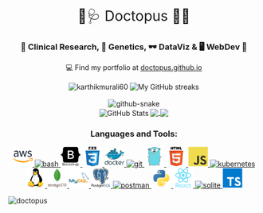 <h1 style="font-weight:normal" align="center">
  &nbsp;🥼🩺 Doctopus 🐙🦑&nbsp;
</h1>

<h3 align="center">
 🧪 Clinical Research, 🧬 Genetics, 🕶️ DataViz & 🖥️ WebDev 🪭
</h3>
<div align="center">

<!-- Portfolio -->
💻 Find my portfolio at [doctopus.github.io](https://doctopus.github.io)
<!-- Top Languages -->
<img align="center" src="https://github-readme-stats.vercel.app/api/top-langs?username=doctopus&show_icons=true&locale=en&layout=compact" alt="karthikmurali60" />
<!-- Streaks -->
<img align="center" src="https://github-readme-streak-stats.herokuapp.com?user=doctopus&theme=light&hide_border=true&date_format=M%20j%5B%2C%20Y%5D" alt="My GitHub streaks" />  
<br>
<!-- Snake GIF -->
<br>
<picture>
  <source media="(prefers-color-scheme: dark)" srcset="https://github.com/doctopus/doctopus/blob/output/github-contribution-grid-snake-dark.svg" />
  <source media="(prefers-color-scheme: light)" srcset="https://github.com/doctopus/doctopus/blob/output/github-contribution-grid-snake.svg" />
  <img alt="github-snake" src="github-snake.svg" />
</picture> 
<br>
<!-- Stats -->
<img align="center" src="https://github-readme-stats.vercel.app/api?username=doctopus&theme=light&hide=prs&show_icons=true&hide_border=true" alt="GitHub Stats" />


<!-- Important Repos -->
<a href="https://github.com/doctopus/ctDNA-Dataviz">
  <img align="center" src="https://github-readme-stats.vercel.app/api/pin/?username=doctopus&repo=ctDNA-Dataviz&theme=light&show_owner=TRUE" />
</a>

<a href="https://github.com/doctopus/NGS-Report-Extractor">
  <img align="center" src="https://github-readme-stats.vercel.app/api/pin/?username=doctopus&repo=NGS-Report-Extractor&theme=light&show_owner=TRUE" />
</a>

<!-- Languages and Tools -->
<h3 align="center">Languages and Tools:</h3>
<p align="center">
<a href="https://aws.amazon.com" target="_blank" rel="noreferrer"> <img src="https://raw.githubusercontent.com/devicons/devicon/master/icons/amazonwebservices/amazonwebservices-original-wordmark.svg" alt="aws" width="40" height="40"/> </a> 
<a href="https://www.gnu.org/software/bash/" target="_blank" rel="noreferrer"> <img src="https://www.vectorlogo.zone/logos/gnu_bash/gnu_bash-icon.svg" alt="bash" width="40" height="40"/> </a> 
<a href="https://getbootstrap.com" target="_blank" rel="noreferrer"> <img src="https://raw.githubusercontent.com/devicons/devicon/master/icons/bootstrap/bootstrap-plain-wordmark.svg" alt="bootstrap" width="40" height="40"/> </a> 
<a href="https://www.w3schools.com/css/" target="_blank" rel="noreferrer"> <img src="https://raw.githubusercontent.com/devicons/devicon/master/icons/css3/css3-original-wordmark.svg" alt="css3" width="40" height="40"/> </a> 
<a href="https://www.docker.com/" target="_blank" rel="noreferrer"> <img src="https://raw.githubusercontent.com/devicons/devicon/master/icons/docker/docker-original-wordmark.svg" alt="docker" width="40" height="40"/> </a>  
<a href="https://git-scm.com/" target="_blank" rel="noreferrer"> <img src="https://www.vectorlogo.zone/logos/git-scm/git-scm-icon.svg" alt="git" width="40" height="40"/> </a> 
<a href="https://golang.org" target="_blank" rel="noreferrer"> <img src="https://raw.githubusercontent.com/devicons/devicon/master/icons/go/go-original.svg" alt="go" width="40" height="40"/> </a> 
<a href="https://www.w3.org/html/" target="_blank" rel="noreferrer"> <img src="https://raw.githubusercontent.com/devicons/devicon/master/icons/html5/html5-original-wordmark.svg" alt="html5" width="40" height="40"/> </a> 
<a href="https://developer.mozilla.org/en-US/docs/Web/JavaScript" target="_blank" rel="noreferrer"> <img src="https://raw.githubusercontent.com/devicons/devicon/master/icons/javascript/javascript-original.svg" alt="javascript" width="40" height="40"/> </a>  
<a href="https://kubernetes.io" target="_blank" rel="noreferrer"> <img src="https://www.vectorlogo.zone/logos/kubernetes/kubernetes-icon.svg" alt="kubernetes" width="40" height="40"/> </a> 
<a href="https://www.linux.org/" target="_blank" rel="noreferrer"> <img src="https://raw.githubusercontent.com/devicons/devicon/master/icons/linux/linux-original.svg" alt="linux" width="40" height="40"/> </a> 
<a href="https://www.mongodb.com/" target="_blank" rel="noreferrer"> <img src="https://raw.githubusercontent.com/devicons/devicon/master/icons/mongodb/mongodb-original-wordmark.svg" alt="mongodb" width="40" height="40"/> </a> 
<a href="https://www.mysql.com/" target="_blank" rel="noreferrer"> <img src="https://raw.githubusercontent.com/devicons/devicon/master/icons/mysql/mysql-original-wordmark.svg" alt="mysql" width="40" height="40"/> </a> 
<a href="https://www.postgresql.org" target="_blank" rel="noreferrer"> <img src="https://raw.githubusercontent.com/devicons/devicon/master/icons/postgresql/postgresql-original-wordmark.svg" alt="postgresql" width="40" height="40"/> </a> 
<a href="https://postman.com" target="_blank" rel="noreferrer"> <img src="https://www.vectorlogo.zone/logos/getpostman/getpostman-icon.svg" alt="postman" width="40" height="40"/> </a> 
<a href="https://www.python.org" target="_blank" rel="noreferrer"> <img src="https://raw.githubusercontent.com/devicons/devicon/master/icons/python/python-original.svg" alt="python" width="40" height="40"/> </a> 
<a href="https://reactjs.org/" target="_blank" rel="noreferrer"> <img src="https://raw.githubusercontent.com/devicons/devicon/master/icons/react/react-original-wordmark.svg" alt="react" width="40" height="40"/> </a>  
<a href="https://www.sqlite.org/" target="_blank" rel="noreferrer"> <img src="https://www.vectorlogo.zone/logos/sqlite/sqlite-icon.svg" alt="sqlite" width="40" height="40"/> </a> 
<a href="https://www.typescriptlang.org/" target="_blank" rel="noreferrer"> <img src="https://raw.githubusercontent.com/devicons/devicon/master/icons/typescript/typescript-original.svg" alt="typescript" width="40" height="40"/> </a> 
</p>

</div>
<!-- Profile Views -->
<p align="left"> <img src="https://komarev.com/ghpvc/?username=doctopus&label=Profile%20views&color=0e75b6&style=flat" alt="doctopus" /> </p>

<!---
doctopus/doctopus is a ✨ special ✨ repository because its `README.md` (this file) appears on your GitHub profile.
You can click the Preview link to take a look at your changes.
--->
